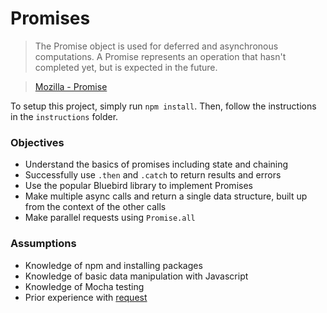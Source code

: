 # Promises

> The Promise object is used for deferred and asynchronous computations. A Promise represents an operation that hasn't completed yet, but is expected in the future.

> [Mozilla - Promise](https://developer.mozilla.org/en-US/docs/Web/JavaScript/Reference/Global_Objects/Promise)

To setup this project, simply run `npm install`. Then, follow the instructions in the `instructions` folder.

### Objectives

* Understand the basics of promises including state and chaining
* Successfully use `.then` and `.catch` to return results and errors
* Use the popular Bluebird library to implement Promises
* Make multiple async calls and return a single data structure, built up from the context of the other calls
* Make parallel requests using `Promise.all`


### Assumptions

* Knowledge of npm and installing packages
* Knowledge of basic data manipulation with Javascript
* Knowledge of Mocha testing
* Prior experience with [request](https://github.com/request/request)
